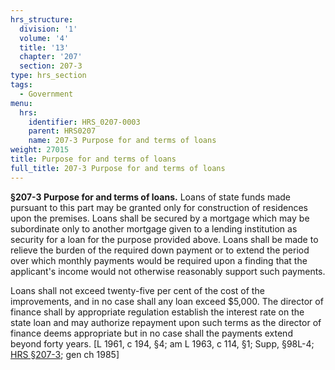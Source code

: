 ```yaml
---
hrs_structure:
  division: '1'
  volume: '4'
  title: '13'
  chapter: '207'
  section: 207-3
type: hrs_section
tags:
  - Government
menu:
  hrs:
    identifier: HRS_0207-0003
    parent: HRS0207
    name: 207-3 Purpose for and terms of loans
weight: 27015
title: Purpose for and terms of loans
full_title: 207-3 Purpose for and terms of loans
---
```

**§207-3 Purpose for and terms of loans.** Loans of state funds made pursuant to this part may be granted only for construction of residences upon the premises. Loans shall be secured by a mortgage which may be subordinate only to another mortgage given to a lending institution as security for a loan for the purpose provided above. Loans shall be made to relieve the burden of the required down payment or to extend the period over which monthly payments would be required upon a finding that the applicant's income would not otherwise reasonably support such payments.

Loans shall not exceed twenty-five per cent of the cost of the improvements, and in no case shall any loan exceed $5,000\. The director of finance shall by appropriate regulation establish the interest rate on the state loan and may authorize repayment upon such terms as the director of finance deems appropriate but in no case shall the payments extend beyond forty years. [L 1961, c 194, §4; am L 1963, c 114, §1; Supp, §98L-4; [HRS §207-3](/title-13/chapter-207/section-207-3/); gen ch 1985]
